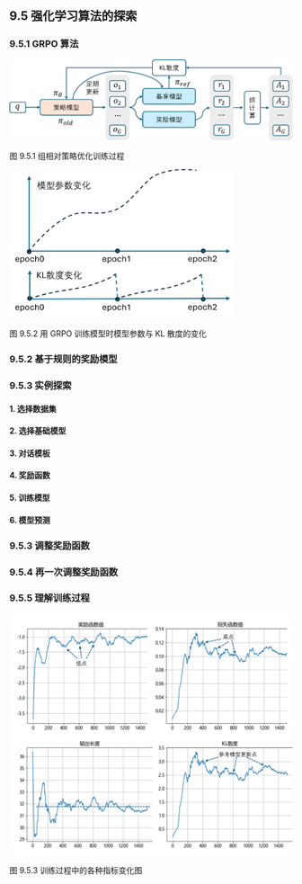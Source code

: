 
## 9.5 强化学习算法的探索

### 9.5.1 GRPO 算法

<img src="./img/grpo_train.png" width=600>

图 9.5.1 组相对策略优化训练过程


<img src="./img/grpo_kl.png" width=400>

图 9.5.2 用 GRPO 训练模型时模型参数与 KL 散度的变化


### 9.5.2 基于规则的奖励模型



### 9.5.3 实例探索

#### 1. 选择数据集

#### 2. 选择基础模型

#### 3. 对话模板


#### 4. 奖励函数


#### 5. 训练模型


#### 6. 模型预测


### 9.5.3 调整奖励函数


### 9.5.4 再一次调整奖励函数


### 9.5.5 理解训练过程

<img src="./img/tldr_4fig.png">

图 9.5.3 训练过程中的各种指标变化图

